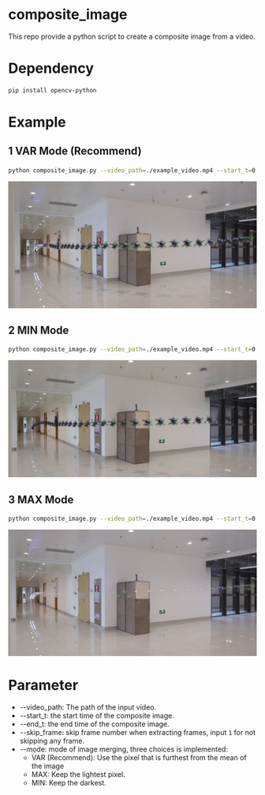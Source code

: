 # composite_image
This repo provide a python script to create a composite image from a video.

# Dependency

```bash
pip install opencv-python
```

# Example

## 1 VAR Mode (Recommend)
```bash
python composite_image.py --video_path=./example_video.mp4 --start_t=0.0 --end_t=99.0 --skip_frame=2 --mode=VAR
```
![image-20230909002327059](./img/image-20230909002327059.png)

## 2 MIN Mode
```bash
python composite_image.py --video_path=./example_video.mp4 --start_t=0.0 --end_t=99.0 --skip_frame=2 --mode=MIN
```
![image-20230909002235029](./img/image-20230909002235029.png)

## 3 MAX Mode
```bash
python composite_image.py --video_path=./example_video.mp4 --start_t=0.0 --end_t=99.0 --skip_frame=2 --mode=MAX
```
![image-20230909002149494](./img/image-20230909002149494.png)

# Parameter

* --video_path: The path of the input video.
* --start_t: the start time of the composite image.
* --end_t: the end time of the composite image.
* --skip_frame: skip frame number when extracting frames, input `1` for not skipping any frame.
* --mode: mode of image merging, three choices is implemented:
  * VAR (Recommend): Use the pixel that is furthest from the mean of the image
  * MAX: Keep the lightest pixel.
  * MIN: Keep the darkest.
